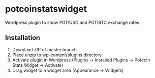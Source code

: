 potcoinstatswidget
===================

Wordpress plugin to show POT/USD and POT/BTC exchange rates

Installation
-------------------

1. Download ZIP of master branch
2. Place unzip to wp-content/plugins directory
3. Activate plugin in Wordpress (Plugins -> Installed Plugins -> Potcoin Stats Widget -> Activate)
4. Drag widget to a widget area (Appearance -> Widgets)
